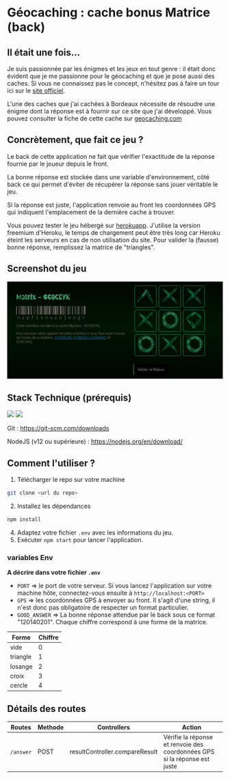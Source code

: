 # Géocaching : cache bonus Matrice (back)

## Il était une fois... 

Je suis passionnée par les énigmes et les jeux en tout genre : il était donc évident que je me passionne pour le géocaching et que je pose aussi des caches. Si vous ne connaissez pas le concept, n'hésitez pas à faire un tour ici sur le [site officiel](https://www.geocaching.com/play).

L'une des caches que j'ai cachées à Bordeaux nécessite de résoudre une énigme dont la réponse est à fournir sur ce site que j'ai développé. Vous pouvez consulter la fiche de cette cache sur [geocaching.com](https://www.geocaching.com/geocache/GC9CEYK)

## Concrètement, que fait ce jeu ? 

Le back de cette application ne fait que vérifier l'exactitude de la réponse fournie par le joueur depuis le front. 

La bonne réponse est stockée dans une variable d'environnement, côté back ce qui permet d'éviter de récupérer la réponse sans jouer véritable le jeu. 

Si la réponse est juste, l'application renvoie au front les coordonnées GPS qui indiquent l'emplacement de la dernière cache à trouver. 

Vous pouvez tester le jeu hébergé sur [herokuapp](https://matrice-gc.herokuapp.com/). J'utilise la version freemium d'Heroku, le temps de chargement peut être très long car Heroku éteint les serveurs en cas de non utilisation du site. Pour valider la (fausse) bonne réponse, remplissez la matrice de "triangles". 

## Screenshot du jeu

![screenshot du eu](./screenshot/matrice1.png)

## Stack Technique (prérequis)

![](https://img.shields.io/badge/-Node.js-05122A?style=for-the-badge&logo=Node.js) 
![](https://img.shields.io/badge/-Git-05122A?style=for-the-badge&logo=Git)


Git : https://git-scm.com/downloads

NodeJS (v12 ou supérieure) : https://nodejs.org/en/download/

## Comment l'utiliser ? 

1. Télécharger le repo sur votre machine

```bash
git clone <url du repo>
```

2. Installez les dépendances

```bash
npm install 
```
4. Adaptez votre fichier `.env` avec les informations du jeu.
9. Exécuter `npm start` pour lancer l'application. 


### variables Env

**A décrire dans votre fichier `.env`**

- `PORT` => le port de votre serveur. Si vous lancez l'application sur votre machine hôte, connectez-vous ensuite à `http://localhost:<PORT>`
- `GPS` => les coordonnées GPS à envoyer au front. Il s'agit d'une string, il n'est donc pas obligatoire de respecter un format particulier.
- `GOOD_ANSWER` => La bonne réponse attendue par le back sous ce format "120140201". Chaque chiffre correspond à une forme de la matrice. 

| Forme    | Chiffre |
| -------- | ------- |
| vide     | 0       |
| triangle | 1       |
| losange  | 2       |
| croix    | 3       |
| cercle   | 4       |


## Détails des routes

| Routes    | Methode | Controllers                    | Action                                                                    |
| --------- | ------- | ------------------------------ | ------------------------------------------------------------------------- |
| `/answer` | POST    | resultController.compareResult | Vérifie la réponse et renvoie des coordonnées GPS si la réponse est juste |

